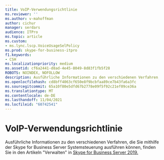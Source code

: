 ```yaml
---
title: VoIP-Verwendungsrichtlinie
ms.reviewer: ''
ms.author: v-mahoffman
author: cichur
manager: serdars
audience: ITPro
ms.topic: article
ms.custom:
- ms.lync.lscp.VoiceUsageSelPolicy
ms.prod: skype-for-business-itpro
f1.keywords:
- CSH
ms.localizationpriority: medium
ms.assetid: cf6a2441-d8ad-4e45-8049-8d83f1fb5f28
ROBOTS: NOINDEX, NOFOLLOW
description: Ausführliche Informationen zu den verschiedenen Verfahren, die Sie mithilfe der Skype for Business Server Systemsteuerung ausführen können, finden Sie unter Verwalten Skype for Business Server.
ms.openlocfilehash: cd8bff4063cf650e8f9bcbfaa89ce7b43fa6a3fc
ms.sourcegitcommit: 65a10f80e5dfd67b2778e09f5f92c21ef09ce36a
ms.translationtype: MT
ms.contentlocale: de-DE
ms.lasthandoff: 11/04/2021
ms.locfileid: "60742541"
---
```

# <a name="voice-usage-policy"></a>VoIP-Verwendungsrichtlinie
 
Ausführliche Informationen zu den verschiedenen Verfahren, die Sie mithilfe der Skype for Business Server Systemsteuerung ausführen können, finden Sie in den Artikeln "Verwalten" in [Skype for Business Server 2019.](../../../../SfBServer2019/skype-for-business-server-2019.yml)
  

